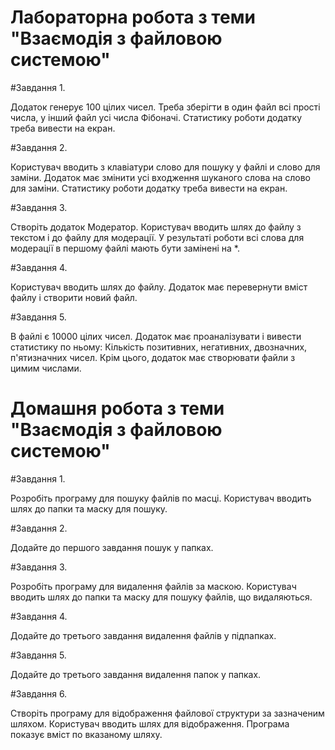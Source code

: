 # Лабораторна робота з теми "Взаємодія з файловою системою"

#Завдання 1.

Додаток генерує 100 цілих чисел. Треба зберігти в один файл всі прості числа, у інший файл усі числа Фібоначі. Статистику роботи додатку треба вивести на екран.

#Завдання 2.

Користувач вводить з клавіатури слово для пошуку у файлі и слово для заміни. Додаток має змінити усі входження шуканого слова на слово для заміни. Статистику роботи додатку треба вивести на екран.

#Завдання 3.

Створіть додаток Модератор. Користувач вводить шлях до файлу з текстом і до файлу для модерації. У результаті роботи всі слова для модерації в першому файлі мають бути замінені на *.

#Завдання 4.

Користувач вводить шлях до файлу. Додаток має перевернути вміст файлу і створити новий файл.

#Завдання 5.

В файлі є 10000 цілих чисел. Додаток має проаналізувати і вивести статистику по ньому: 
Кількість позитивних, негативних, двозначних, п'ятизначних чисел. Крім цього, додаток має створювати файли з цимим числами.


# Домашня робота з теми "Взаємодія з файловою системою"

#Завдання 1.

Розробіть програму для пошуку файлів по масці.
Користувач вводить шлях до папки та маску для пошуку.

#Завдання 2.

Додайте до першого завдання пошук у папках.

#Завдання 3.

Розробіть програму для видалення файлів за маскою.
Користувач вводить шлях до папки та маску для пошуку
файлів, що видаляються.

#Завдання 4.

Додайте до третього завдання видалення файлів у підпапках.

#Завдання 5.

Додайте до третього завдання видалення папок у папках.

#Завдання 6.

Створіть програму для відображення файлової структури за
зазначеним шляхом. Користувач вводить шлях для відображення.
Програма показує вміст по вказаному шляху.
